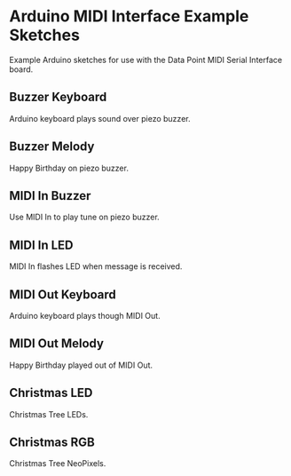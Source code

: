 # Arduino MIDI Interface Example Sketches

Example Arduino sketches for use with the Data Point MIDI Serial Interface board.

## Buzzer Keyboard

Arduino keyboard plays sound over piezo buzzer.

## Buzzer Melody

Happy Birthday on piezo buzzer.

## MIDI In Buzzer

Use MIDI In to play tune on piezo buzzer.

## MIDI In LED

MIDI In flashes LED when message is received.

## MIDI Out Keyboard

Arduino keyboard plays though MIDI Out.

## MIDI Out Melody

Happy Birthday played out of MIDI Out.

## Christmas LED

Christmas Tree LEDs.

## Christmas RGB

Christmas Tree NeoPixels.